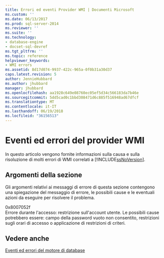 ```yaml
---
title: Errori ed eventi Provider WMI | Documenti Microsoft
ms.custom: ''
ms.date: 06/13/2017
ms.prod: sql-server-2014
ms.reviewer: ''
ms.suite: ''
ms.technology:
- database-engine
- docset-sql-devref
ms.tgt_pltfrm: ''
ms.topic: reference
helpviewer_keywords:
- WMI errors
ms.assetid: 8d17d074-9937-422c-965a-0f0b31a30d37
caps.latest.revision: 5
author: JennieHubbard
ms.author: jhubbard
manager: jhubbard
ms.openlocfilehash: aa1928c649e08760ec05ef5d34c566183da7b46e
ms.sourcegitcommit: 5dd5cad0c1bbd308471d6c885f516948ad67dfcf
ms.translationtype: MT
ms.contentlocale: it-IT
ms.lasthandoff: 06/19/2018
ms.locfileid: "36156513"
---
```

# <a name="wmi-provider-events-and-errors"></a>Eventi ed errori del provider WMI
  In questo articolo vengono fornite informazioni sulla causa e sulla risoluzione di molti errori di WMI correlati a [!INCLUDE[ssNoVersion](../../includes/ssnoversion-md.md)].  
  
## <a name="in-this-section"></a>Argomenti della sezione  
 Gli argomenti relativi ai messaggi di errore di questa sezione contengono una spiegazione del messaggio di errore, le possibili cause e le eventuali azioni da eseguire per risolvere il problema.  
  
 0x8007052f  
 Errore durante l'accesso: restrizione sull'account utente. Le possibili cause potrebbero essere: campo della password vuoto non consentito, restrizioni sugli orari di accesso o applicazione di restrizioni di criteri.  
  
## <a name="see-also"></a>Vedere anche  
 [Eventi ed errori del motore di database](../../relational-databases/native-client-ole-db-errors/errors.md)  
  
  